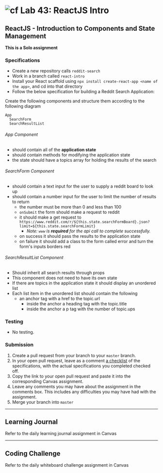 # ![cf](http://i.imgur.com/7v5ASc8.png) Lab 43: ReactJS Intro

## ReactJS - Introduction to Components and State Management

**This is a Solo assignment**

### Specifications

- Create a new repository calls `reddit-search`
- Work in a branch called `react-intro`
- Install your React scaffold using `npx install create-react-app <name of the app>`, and cd into that directory
- Follow the below specification for building a Reddit Search Application:

Create the following components and structure them according to the following diagram
```
App
  SearchForm
  SearchResultList
```
###### App Component
* should contain all of the **application state**
* should contain methods for modifying the application state
* the state should have a topics array for holding the results of the search

###### SearchForm Component
* should contain a text input for the user to supply a reddit board to look up
* should contain a number input for the user to limit the number of results to return
  * the number must be more than 0 and less than 100
  * `onSubmit` the form should make a request to reddit
  * it should make a get request to `https://www.reddit.com/r/${this.state.searchFormBoard}.json?limit=${this.state.searchFormLimit}`
    - _Note: `www` is **required** for the api call to complete successfully._
  * on success it should pass the results to the application state
  * on failure it should add a class to the form called error and turn the form's inputs borders red

###### SearchResultList Component
* Should inherit all search results through props
* This component does not need to have its own state
* If there are topics in the application state it should display an unordered list
* Each list item in the unordered list should contain the following
  * an anchor tag with a href to the topic.url
    * inside the anchor a heading tag with the topic.title
    * inside the anchor a p tag with the number of topic.ups


### Testing
- No testing.

### Submission

1. Create a pull request from your branch to your `master` branch.
2. In your open pull request, leave as a comment [a checklist](https://github.com/blog/1825-task-lists-in-all-markdown-documents) of the specifications, with the actual specifications you completed checked off.
3. Copy the link to your open pull request and paste it into the corresponding Canvas assignment.
4. Leave any comments you may have about the assignment in the comments box. This includes any difficulties you may have had with the assignment.
5. Merge your branch into `master`

---

## Learning Journal
Refer to the daily learning journal assignment in Canvas

---

## Coding Challenge
Refer to the daily whiteboard challenge assignment in Canvas
